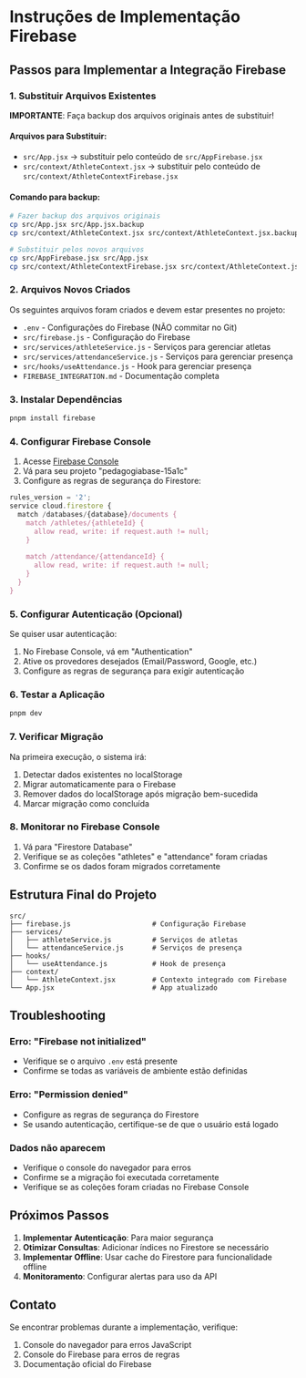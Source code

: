 # Instruções de Implementação Firebase

## Passos para Implementar a Integração Firebase

### 1. Substituir Arquivos Existentes

**IMPORTANTE**: Faça backup dos arquivos originais antes de substituir!

#### Arquivos para Substituir:
- `src/App.jsx` → substituir pelo conteúdo de `src/AppFirebase.jsx`
- `src/context/AthleteContext.jsx` → substituir pelo conteúdo de `src/context/AthleteContextFirebase.jsx`

#### Comando para backup:
```bash
# Fazer backup dos arquivos originais
cp src/App.jsx src/App.jsx.backup
cp src/context/AthleteContext.jsx src/context/AthleteContext.jsx.backup

# Substituir pelos novos arquivos
cp src/AppFirebase.jsx src/App.jsx
cp src/context/AthleteContextFirebase.jsx src/context/AthleteContext.jsx
```

### 2. Arquivos Novos Criados

Os seguintes arquivos foram criados e devem estar presentes no projeto:

- `.env` - Configurações do Firebase (NÃO commitar no Git)
- `src/firebase.js` - Configuração do Firebase
- `src/services/athleteService.js` - Serviços para gerenciar atletas
- `src/services/attendanceService.js` - Serviços para gerenciar presença
- `src/hooks/useAttendance.js` - Hook para gerenciar presença
- `FIREBASE_INTEGRATION.md` - Documentação completa

### 3. Instalar Dependências

```bash
pnpm install firebase
```

### 4. Configurar Firebase Console

1. Acesse [Firebase Console](https://console.firebase.google.com/)
2. Vá para seu projeto "pedagogiabase-15a1c"
3. Configure as regras de segurança do Firestore:

```javascript
rules_version = '2';
service cloud.firestore {
  match /databases/{database}/documents {
    match /athletes/{athleteId} {
      allow read, write: if request.auth != null;
    }
    
    match /attendance/{attendanceId} {
      allow read, write: if request.auth != null;
    }
  }
}
```

### 5. Configurar Autenticação (Opcional)

Se quiser usar autenticação:

1. No Firebase Console, vá em "Authentication"
2. Ative os provedores desejados (Email/Password, Google, etc.)
3. Configure as regras de segurança para exigir autenticação

### 6. Testar a Aplicação

```bash
pnpm dev
```

### 7. Verificar Migração

Na primeira execução, o sistema irá:
1. Detectar dados existentes no localStorage
2. Migrar automaticamente para o Firebase
3. Remover dados do localStorage após migração bem-sucedida
4. Marcar migração como concluída

### 8. Monitorar no Firebase Console

1. Vá para "Firestore Database"
2. Verifique se as coleções "athletes" e "attendance" foram criadas
3. Confirme se os dados foram migrados corretamente

## Estrutura Final do Projeto

```
src/
├── firebase.js                    # Configuração Firebase
├── services/
│   ├── athleteService.js          # Serviços de atletas
│   └── attendanceService.js       # Serviços de presença
├── hooks/
│   └── useAttendance.js           # Hook de presença
├── context/
│   └── AthleteContext.jsx         # Contexto integrado com Firebase
└── App.jsx                        # App atualizado
```

## Troubleshooting

### Erro: "Firebase not initialized"
- Verifique se o arquivo `.env` está presente
- Confirme se todas as variáveis de ambiente estão definidas

### Erro: "Permission denied"
- Configure as regras de segurança do Firestore
- Se usando autenticação, certifique-se de que o usuário está logado

### Dados não aparecem
- Verifique o console do navegador para erros
- Confirme se a migração foi executada corretamente
- Verifique se as coleções foram criadas no Firebase Console

## Próximos Passos

1. **Implementar Autenticação**: Para maior segurança
2. **Otimizar Consultas**: Adicionar índices no Firestore se necessário
3. **Implementar Offline**: Usar cache do Firestore para funcionalidade offline
4. **Monitoramento**: Configurar alertas para uso da API

## Contato

Se encontrar problemas durante a implementação, verifique:
1. Console do navegador para erros JavaScript
2. Console do Firebase para erros de regras
3. Documentação oficial do Firebase

